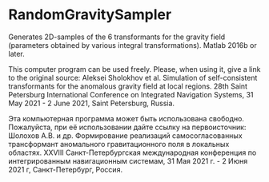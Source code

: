 # RandomGravitySampler
Generates 2D-samples of the 6 transformants for the gravity field (parameters obtained by various integral transformations). Matlab 2016b or later.

This computer program can be used freely. Please, when using it, give a link to the original source:
Aleksei Sholokhov et al. Simulation of self-consistent transformants for the anomalous gravity field at local regions. 28th Saint Petersburg International Conference on Integrated Navigation Systems, 31 May 2021 - 2 June 2021, Saint Petersburg, Russia.

Эта компьютерная программа может быть использована свободно. Пожалуйста, при её использовании дайте ссылку на первоисточник:
Шолохов А.В. и др. Формирование реализаций самосогласованных трансформант аномального гравитационного поля в локальных областях. XXVIII Санкт-Петербургская международная конференция по интегрированным навигационным системам, 31 Мая 2021 г. - 2 Июня 2021 г, Санкт-Петербург, Россия.
